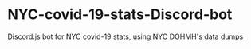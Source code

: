 # NYC-covid-19-stats-Discord-bot
Discord.js bot for NYC covid-19 stats, using NYC DOHMH's data dumps

